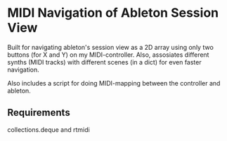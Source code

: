 # MIDI Navigation of Ableton Session View
Built for navigating ableton's session view as a 2D array using only two buttons (for X and Y) on my MIDI-controller. Also, assosiates different synths (MIDI tracks) with different scenes (in a dict) for even faster navigation.

Also includes a script for doing MIDI-mapping between the controller and ableton. 

## Requirements
collections.deque and rtmidi 
